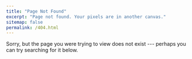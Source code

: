 ```yaml
---
title: "Page Not Found"
excerpt: "Page not found. Your pixels are in another canvas."
sitemap: false
permalink: /404.html
---
```



<!-- Google tag (gtag.js) -->
<script async src="https://www.googletagmanager.com/gtag/js?id=AW-17527745637"></script>
<script>
  window.dataLayer = window.dataLayer || [];
  function gtag(){dataLayer.push(arguments);}
  gtag('js', new Date());

  gtag('config', 'AW-17527745637');
</script>



Sorry, but the page you were trying to view does not exist --- perhaps you can try searching for it below.

<script type="text/javascript">
  var GOOG_FIXURL_LANG = 'en';
  var GOOG_FIXURL_SITE = '{{ site.url }}'
</script>
<script type="text/javascript"
  src="//linkhelp.clients.google.com/tbproxy/lh/wm/fixurl.js">
</script>
